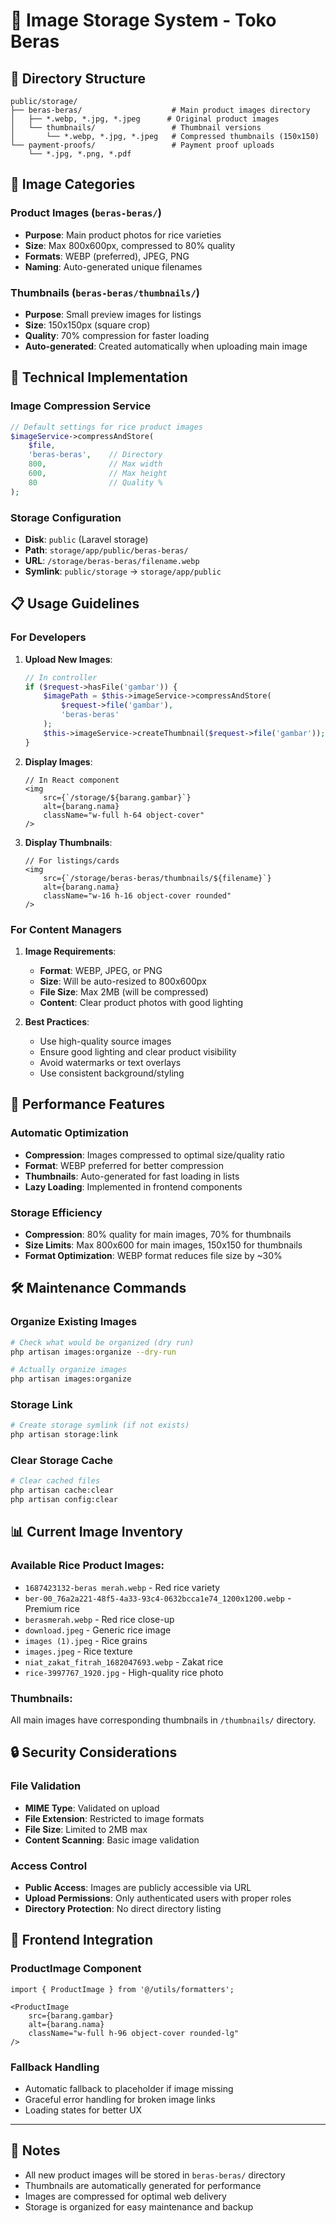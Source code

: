 # 📸 Image Storage System - Toko Beras

## 📁 Directory Structure

```
public/storage/
├── beras-beras/                    # Main product images directory
│   ├── *.webp, *.jpg, *.jpeg      # Original product images
│   └── thumbnails/                 # Thumbnail versions
│       └── *.webp, *.jpg, *.jpeg   # Compressed thumbnails (150x150)
└── payment-proofs/                 # Payment proof uploads
    └── *.jpg, *.png, *.pdf
```

## 🎯 Image Categories

### Product Images (`beras-beras/`)
- **Purpose**: Main product photos for rice varieties
- **Size**: Max 800x600px, compressed to 80% quality
- **Formats**: WEBP (preferred), JPEG, PNG
- **Naming**: Auto-generated unique filenames

### Thumbnails (`beras-beras/thumbnails/`)
- **Purpose**: Small preview images for listings
- **Size**: 150x150px (square crop)
- **Quality**: 70% compression for faster loading
- **Auto-generated**: Created automatically when uploading main image

## 🔧 Technical Implementation

### Image Compression Service
```php
// Default settings for rice product images
$imageService->compressAndStore(
    $file, 
    'beras-beras',    // Directory
    800,              // Max width
    600,              // Max height  
    80                // Quality %
);
```

### Storage Configuration
- **Disk**: `public` (Laravel storage)
- **Path**: `storage/app/public/beras-beras/`
- **URL**: `/storage/beras-beras/filename.webp`
- **Symlink**: `public/storage` → `storage/app/public`

## 📋 Usage Guidelines

### For Developers

1. **Upload New Images**:
   ```php
   // In controller
   if ($request->hasFile('gambar')) {
       $imagePath = $this->imageService->compressAndStore(
           $request->file('gambar'), 
           'beras-beras'
       );
       $this->imageService->createThumbnail($request->file('gambar'));
   }
   ```

2. **Display Images**:
   ```tsx
   // In React component
   <img 
       src={`/storage/${barang.gambar}`} 
       alt={barang.nama}
       className="w-full h-64 object-cover"
   />
   ```

3. **Display Thumbnails**:
   ```tsx
   // For listings/cards
   <img 
       src={`/storage/beras-beras/thumbnails/${filename}`}
       alt={barang.nama}
       className="w-16 h-16 object-cover rounded"
   />
   ```

### For Content Managers

1. **Image Requirements**:
   - **Format**: WEBP, JPEG, or PNG
   - **Size**: Will be auto-resized to 800x600px
   - **File Size**: Max 2MB (will be compressed)
   - **Content**: Clear product photos with good lighting

2. **Best Practices**:
   - Use high-quality source images
   - Ensure good lighting and clear product visibility
   - Avoid watermarks or text overlays
   - Use consistent background/styling

## 🚀 Performance Features

### Automatic Optimization
- **Compression**: Images compressed to optimal size/quality ratio
- **Format**: WEBP preferred for better compression
- **Thumbnails**: Auto-generated for fast loading in lists
- **Lazy Loading**: Implemented in frontend components

### Storage Efficiency
- **Compression**: 80% quality for main images, 70% for thumbnails
- **Size Limits**: Max 800x600 for main images, 150x150 for thumbnails
- **Format Optimization**: WEBP format reduces file size by ~30%

## 🛠️ Maintenance Commands

### Organize Existing Images
```bash
# Check what would be organized (dry run)
php artisan images:organize --dry-run

# Actually organize images
php artisan images:organize
```

### Storage Link
```bash
# Create storage symlink (if not exists)
php artisan storage:link
```

### Clear Storage Cache
```bash
# Clear cached files
php artisan cache:clear
php artisan config:clear
```

## 📊 Current Image Inventory

### Available Rice Product Images:
- `1687423132-beras merah.webp` - Red rice variety
- `ber-00_76a2a221-48f5-4a33-93c4-0632bcca1e74_1200x1200.webp` - Premium rice
- `berasmerah.webp` - Red rice close-up
- `download.jpeg` - Generic rice image
- `images (1).jpeg` - Rice grains
- `images.jpeg` - Rice texture
- `niat_zakat_fitrah_1682047693.webp` - Zakat rice
- `rice-3997767_1920.jpg` - High-quality rice photo

### Thumbnails:
All main images have corresponding thumbnails in `/thumbnails/` directory.

## 🔒 Security Considerations

### File Validation
- **MIME Type**: Validated on upload
- **File Extension**: Restricted to image formats
- **File Size**: Limited to 2MB max
- **Content Scanning**: Basic image validation

### Access Control
- **Public Access**: Images are publicly accessible via URL
- **Upload Permissions**: Only authenticated users with proper roles
- **Directory Protection**: No direct directory listing

## 🎨 Frontend Integration

### ProductImage Component
```tsx
import { ProductImage } from '@/utils/formatters';

<ProductImage
    src={barang.gambar}
    alt={barang.nama}
    className="w-full h-96 object-cover rounded-lg"
/>
```

### Fallback Handling
- Automatic fallback to placeholder if image missing
- Graceful error handling for broken image links
- Loading states for better UX

---

## 📝 Notes

- All new product images will be stored in `beras-beras/` directory
- Thumbnails are automatically generated for performance
- Images are compressed for optimal web delivery
- Storage is organized for easy maintenance and backup
